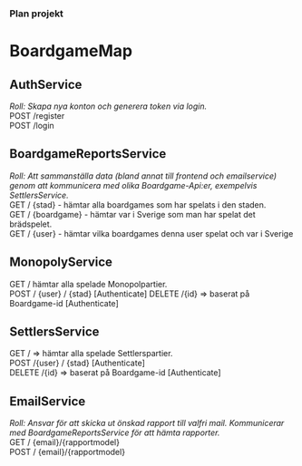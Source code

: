 ### Plan projekt 
# BoardgameMap

## AuthService  
*Roll: Skapa nya konton och generera token via login.*    
POST /register  
POST /login 
  
## BoardgameReportsService  
*Roll: Att sammanställa data (bland annat till frontend och emailservice) genom att kommunicera med olika Boardgame-Api:er, exempelvis SettlersService.*  
GET / {stad} - hämtar alla boardgames som har spelats i den staden.   
GET / {boardgame} - hämtar var i Sverige som man har spelat det brädspelet.   
GET / {user} - hämtar vilka boardgames denna user spelat och var i Sverige  
  
## MonopolyService   
GET / hämtar alla spelade Monopolpartier.  
POST  / {user} / {stad}  [Authenticate] 
DELETE  /{id}	 => baserat på Boardgame-id [Authenticate]  

## SettlersService   
GET /  => hämtar alla spelade Settlerspartier.   
POST /{user} / {stad} [Authenticate]   
DELETE /{id} 	=> baserat på Boardgame-id  [Authenticate]   
  
## EmailService   
*Roll: Ansvar för att skicka ut önskad rapport till valfri mail. Kommunicerar med BoardgameReportsService för att hämta rapporter.*    
GET / {email}/{rapportmodel}  
POST / {email}/{rapportmodel}  

